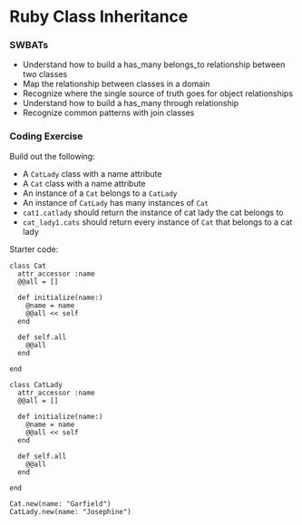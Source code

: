 # Ruby Class Inheritance

### SWBATs
- Understand how to build a has_many belongs_to relationship between two classes
- Map the relationship between classes in a domain
- Recognize where the single source of truth goes for object relationships
- Understand how to build a has_many through relationship
- Recognize common patterns with join classes

### Coding Exercise
Build out the following:
- A `CatLady` class with a name attribute
- A `Cat` class with a name attribute
- An instance of a `Cat` belongs to a `CatLady`
- An instance of `CatLady` has many instances of `Cat`
- `cat1.catlady` should return the instance of cat lady the cat belongs to
- `cat_lady1.cats` should return every instance of `Cat` that belongs to a cat lady

Starter code:

```
class Cat
  attr_accessor :name
  @@all = []

  def initialize(name:)
    @name = name
    @@all << self
  end

  def self.all
    @@all
  end

end

class CatLady
  attr_accessor :name
  @@all = []

  def initialize(name:)
    @name = name
    @@all << self
  end

  def self.all
    @@all
  end

end

Cat.new(name: "Garfield")
CatLady.new(name: "Josephine")
```
